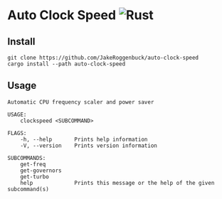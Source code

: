 # Auto Clock Speed ![Rust](https://img.shields.io/github/workflow/status/jakeroggenbuck/auto-clock-speed/Rust?style=for-the-badge)

## Install
```
git clone https://github.com/JakeRoggenbuck/auto-clock-speed
cargo install --path auto-clock-speed
```
## Usage
```
Automatic CPU frequency scaler and power saver

USAGE:
    clockspeed <SUBCOMMAND>

FLAGS:
    -h, --help       Prints help information
    -V, --version    Prints version information

SUBCOMMANDS:
    get-freq
    get-governors
    get-turbo
    help             Prints this message or the help of the given subcommand(s)
```
